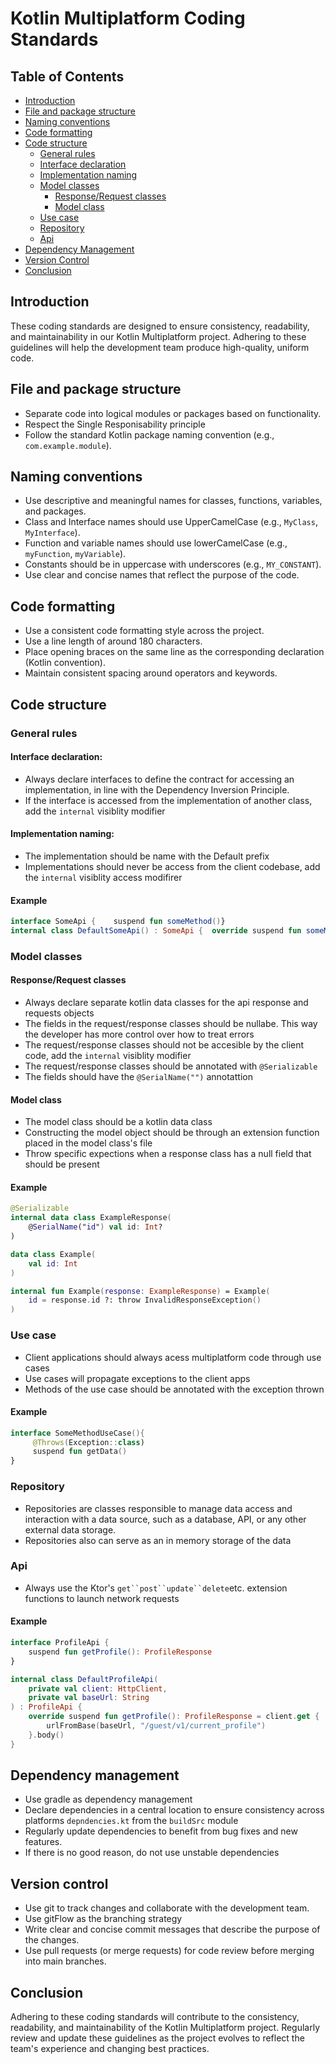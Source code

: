 # Kotlin Multiplatform Coding Standards

## Table of Contents
- [Introduction](#introduction)
- [File and package structure](#file-and-package-structure)
- [Naming conventions](#naming-conventions)
- [Code formatting](#code-formatting)
- [Code structure](#code-structure)
  - [General rules](#general-rules)
  - [Interface declaration](#interface-declaration)
  - [Implementation naming](#implementation-naming)
  - [Model classes](#model-classes)
    - [Response/Request classes](#responserequest-classes)
    - [Model class](#model-class)
  - [Use case](#use-case)
  - [Repository](#repository)
  - [Api](#api)
- [Dependency Management](#dependency-management)
- [Version Control](#version-control)
- [Conclusion](#conclusion)

## Introduction

These coding standards are designed to ensure consistency, readability, and maintainability in our Kotlin Multiplatform project. Adhering to these guidelines will help the development team produce high-quality, uniform code.

## File and package structure

- Separate code into logical modules or packages based on functionality.
- Respect the Single Responisability principle
- Follow the standard Kotlin package naming convention (e.g., `com.example.module`).

## Naming conventions

- Use descriptive and meaningful names for classes, functions, variables, and packages.
- Class and Interface names should use UpperCamelCase (e.g., `MyClass`, `MyInterface`).
- Function and variable names should use lowerCamelCase (e.g., `myFunction`, `myVariable`).
- Constants should be in uppercase with underscores (e.g., `MY_CONSTANT`).
- Use clear and concise names that reflect the purpose of the code.

## Code formatting

- Use a consistent code formatting style across the project.
- Use a line length of around 180 characters.
- Place opening braces on the same line as the corresponding declaration (Kotlin convention).
- Maintain consistent spacing around operators and keywords.

## Code structure
### General rules

#### Interface declaration:

- Always declare interfaces to define the contract for accessing an implementation, in line with the Dependency Inversion Principle.
- If the interface is accessed from the implementation of another class, add the `internal` visiblity modifier

#### Implementation naming:

- The implementation should be name with the Default prefix
- Implementations should never be access from the client codebase, add the `internal` visiblity access modifirer

#### Example
```kotlin
interface SomeApi {    suspend fun someMethod()}
internal class DefaultSomeApi() : SomeApi {  override suspend fun someMethod()} {}
```
    	
### Model classes
#### Response/Request classes
 - Always declare separate kotlin data classes for the api response and requests objects
 - The fields in the request/response classes should be nullabe. This way the developer has more control over how to treat errors
 - The request/response classes should not be accesible by the client code, add the `internal` visiblity modifier
 - The request/response classes should be annotated with `@Serializable`
 - The fields should have the `@SerialName("")` annotattion
 
#### Model class
 - The model class should be a kotlin data class
 - Constructing the model object should be through an extension function placed in the model class's file
 - Throw specific expections when a response class has a null field that should be present

#### Example

```kotlin
@Serializable
internal data class ExampleResponse(
    @SerialName("id") val id: Int?
)

data class Example(
    val id: Int
)

internal fun Example(response: ExampleResponse) = Example(
    id = response.id ?: throw InvalidResponseException()
)
```

### Use case
- Client applications should always acess multiplatform code through use cases
- Use cases will propagate exceptions to the client apps
- Methods of the use case should be annotated with the exception thrown

#### Example
```kotlin
interface SomeMethodUseCase(){
     @Throws(Exception::class)
     suspend fun getData()
}

```

### Repository
- Repositories are classes responsible to manage data access and interaction with a data source, such as a database, API, or any other external data storage.
- Repositories also can serve as an in memory storage of the data

### Api
- Always use the Ktor's `get``post``update``delete`etc. extension functions to launch network requests

#### Example 

```kotlin
interface ProfileApi {
    suspend fun getProfile(): ProfileResponse
}

internal class DefaultProfileApi(
    private val client: HttpClient,
    private val baseUrl: String
) : ProfileApi {
    override suspend fun getProfile(): ProfileResponse = client.get {
        urlFromBase(baseUrl, "/guest/v1/current_profile")
    }.body()
}
```


## Dependency management

- Use gradle as dependency management 
- Declare dependencies in a central location to ensure consistency across platforms `depndencies.kt` from the `buildSrc` module
- Regularly update dependencies to benefit from bug fixes and new features.
- If there is no good reason, do not use unstable dependencies

## Version control

- Use git to track changes and collaborate with the development team.
- Use gitFlow as the branching strategy
- Write clear and concise commit messages that describe the purpose of the changes.
- Use pull requests (or merge requests) for code review before merging into main branches.

## Conclusion

Adhering to these coding standards will contribute to the consistency, readability, and maintainability of the Kotlin Multiplatform project. Regularly review and update these guidelines as the project evolves to reflect the team's experience and changing best practices.
